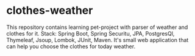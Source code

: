 # clothes-weather
This repository contains learning pet-project with parser of weather and clothes for it.
Stack: Spring Boot, Spring Securitu, JPA, PostgresQl, Thymeleaf, Jsoup, Lombok, JUnit, Maven.
It's small web application that can help you choose the clothes for today weather.
